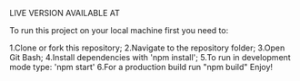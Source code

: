 LIVE VERSION AVAILABLE AT

To run this project on your local machine first you need to:

1.Clone or fork this repository;
2.Navigate to the repository folder;
3.Open Git Bash;
4.Install dependencies with 'npm install';
5.To run in development mode type: 'npm start'
6.For a production build run "npm build"
Enjoy!
